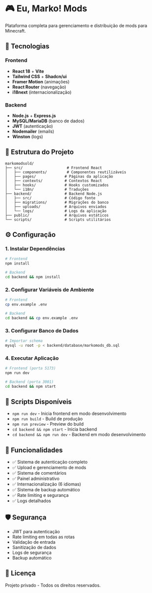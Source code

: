 # 🎮 Eu, Marko! Mods

Plataforma completa para gerenciamento e distribuição de mods para Minecraft.

## 🚀 Tecnologias

### Frontend
- **React 18** + **Vite**
- **Tailwind CSS** + **Shadcn/ui**
- **Framer Motion** (animações)
- **React Router** (navegação)
- **i18next** (internacionalização)

### Backend
- **Node.js** + **Express.js**
- **MySQL/MariaDB** (banco de dados)
- **JWT** (autenticação)
- **Nodemailer** (emails)
- **Winston** (logs)

## 📁 Estrutura do Projeto

```
markomodsold/
├── src/                    # Frontend React
│   ├── components/         # Componentes reutilizáveis
│   ├── pages/             # Páginas da aplicação
│   ├── contexts/          # Contextos React
│   ├── hooks/             # Hooks customizados
│   └── i18n/              # Traduções
├── backend/               # Backend Node.js
│   ├── src/               # Código fonte
│   ├── migrations/        # Migrações do banco
│   ├── uploads/           # Arquivos enviados
│   └── logs/              # Logs da aplicação
├── public/                # Arquivos estáticos
└── scripts/               # Scripts utilitários
```

## ⚙️ Configuração

### 1. Instalar Dependências
```bash
# Frontend
npm install

# Backend
cd backend && npm install
```

### 2. Configurar Variáveis de Ambiente
```bash
# Frontend
cp env.example .env

# Backend
cd backend && cp env.example .env
```

### 3. Configurar Banco de Dados
```bash
# Importar schema
mysql -u root -p < backend/database/markomods_db.sql
```

### 4. Executar Aplicação
```bash
# Frontend (porta 5173)
npm run dev

# Backend (porta 3001)
cd backend && npm start
```

## 🔧 Scripts Disponíveis

- `npm run dev` - Inicia frontend em modo desenvolvimento
- `npm run build` - Build de produção
- `npm run preview` - Preview do build
- `cd backend && npm start` - Inicia backend
- `cd backend && npm run dev` - Backend em modo desenvolvimento

## 📝 Funcionalidades

- ✅ Sistema de autenticação completo
- ✅ Upload e gerenciamento de mods
- ✅ Sistema de comentários
- ✅ Painel administrativo
- ✅ Internacionalização (6 idiomas)
- ✅ Sistema de backup automático
- ✅ Rate limiting e segurança
- ✅ Logs detalhados

## 🛡️ Segurança

- JWT para autenticação
- Rate limiting em todas as rotas
- Validação de entrada
- Sanitização de dados
- Logs de segurança
- Backup automático

## 📄 Licença

Projeto privado - Todos os direitos reservados.